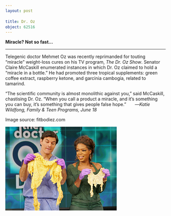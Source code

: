 ```yaml
---
layout: post

title: Dr. Oz
object: 62516
---
```

**Miracle? Not so fast…**

****

Telegenic doctor Mehmet Oz was recently reprimanded for touting “miracle” weight-loss cures on his TV program, *The Dr. Oz Show*. Senator Claire McCaskill enumerated instances in which Dr. Oz claimed to hold a “miracle in a bottle.” He had promoted three tropical supplements: green coffee extract, raspberry ketone, and garcinia cambogia, related to tamarind. 

“The scientific community is almost monolithic against you,” said McCaskill, chastising Dr. Oz. “When you call a product a miracle, and it’s something you can buy, it’s something that gives people false hope.”
       —*Katie Wildfong, Family & Teen Programs, June 18*

Image source: fitbodiez.com

![](../images/14-06-19_2002.134_DrOzEDIT-1.jpg)
